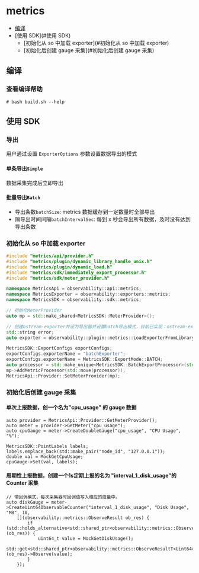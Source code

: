 # metrics

- [编译](#编译)
- [使用 SDK](#使用 SDK)
    - [初始化从 so 中加载 exporter](#初始化从 so 中加载 exporter)
    - [初始化后创建 gauge 采集](#初始化后创建 gauge 采集)

## 编译

### 查看编译帮助

```shell
# bash build.sh --help
```

## 使用 SDK

### 导出

用户通过设置 `ExporterOptions` 参数设置数据导出的模式

#### 单条导出`Simple`

数据采集完成后立即导出

#### 批量导出`Batch`

- 导出条数`batchSize`: metrics 数据缓存到一定数量时全部导出
- 隔导出时间间隔`batchIntervalSec`: 每到 x 秒会导出所有数据，及时没有达到导出条数

### 初始化从 so 中加载 exporter

```c++
#include "metrics/api/provider.h"
#include "metrics/plugin/dynamic_library_handle_unix.h"
#include "metrics/plugin/dynamic_load.h"
#include "metrics/sdk/immediately_export_processor.h"
#include "metrics/sdk/meter_provider.h"

namespace MetricsApi = observability::api::metrics;
namespace MetricsExporter = observability::exporters::metrics;
namespace MetricsSDK = observability::sdk::metrics;

// 初始化MeterProvider
auto mp = std::make_shared<MetricsSDK::MeterProvider>();

// 创建ostream-exporter并设为导出器并设置batch导出模式，目前已实现：ostream-exporter/file-exporter/pushgateway-exporter
std::string error;
auto exporter = observability::plugin::metrics::LoadExporterFromLibrary(GetLibPath("libobservability-metrics-exporter-ostream.so"), "", error);

MetricsSDK::ExportConfigs exportConfigs;
exportConfigs.exporterName = "batchExporter";
exportConfigs.exporterName = MetricsSDK::ExportMode::BATCH;
auto processor = std::make_unique<MetricsSDK::BatchExportProcessor>(std::move(exporter), exportConfigs);
mp->AddMetricProcessor(std::move(processor));
MetricsApi::Provider::SetMeterProvider(mp);
```

### 初始化后创建 gauge 采集

#### 单次上报数据，创一个名为"cpu_usage" 的 gauge 数据

```text
auto provider = MetricsApi::Provider::GetMeterProvider();
auto meter = provider->GetMeter("cpu_usage");
auto cpuGauge = meter->CreateDoubleGauge("cpu_usage", "CPU Usage", "%");

MetricsSDK::PointLabels labels;
labels.emplace_back(std::make_pair("node_id", "127.0.0.1"));
double val = MockGetCpuUsage;
cpuGauge->Set(val, labels);
```

#### 周期性上报数据，创建一个1s定期上报的名为 "interval_1_disk_usage"的 Counter 采集

```text
// 带回调模式，每次采集器时回调值写入相应的度量中。
auto diskGauge = meter->CreateUint64ObservableCounter("interval_1_disk_usage", "Disk Usage", "MB", 10,
    [](observability::metrics::ObserveResult ob_res) {
        if (std::holds_alternative<std::shared_ptr<observability::metrics::ObserveResultT<uint64_t>>>(ob_res)) {
            uint64_t value = MockGetDiskUsage();
            std::get<std::shared_ptr<observability::metrics::ObserveResultT<Uint64>>>(ob_res)->Observe(value);
        }
    });
```

